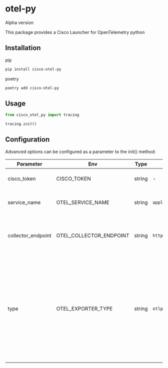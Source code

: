 # otel-py

Alpha version

This package provides a Cisco Launcher for OpenTelemetry python

## Installation

pip

```sh
pip install cisco-otel-py
```

poetry
```sh
poetry add cisco-otel-py
```

## Usage

```python
from cisco_otel_py import tracing

tracing.init()
```

## Configuration

Advanced options can be configured as a parameter to the init() method:

| Parameter          | Env                     | Type    | Default                 | Description                                                       |
| ------------------ | ------------------------| ------- | ----------------------- | ----------------------------------------------------------------- |
| cisco_token        | CISCO_TOKEN             | string  | -                       | Cisco account token                                               |
| service_name       | OTEL_SERVICE_NAME       | string  | `application`           | Application name that will be set for traces                      |
| collector_endpoint | OTEL_COLLECTOR_ENDPOINT | string  | `http://localhost:4317` | The address of the trace collector to send traces to                                                                                                |
| type               | OTEL_EXPORTER_TYPE      | string  | `otlp-grpc`             | The exporter type to use (Currently `otlp-grpc`, `otlp-http` are supported). Multiple exporter option available via init function see example below |


